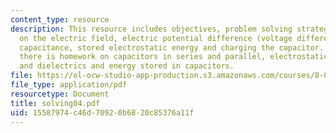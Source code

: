 ```yaml
---
content_type: resource
description: This resource includes objectives, problem solving strategies and problems
  on the electric field, electric potential difference (voltage difference), calculating
  capacitance, stored electrostatic energy and charging the capacitor. In addition,
  there is homework on capacitors in series and parallel, electrostatic energy, capacitors
  and dielectrics and energy stored in capacitors.
file: https://ol-ocw-studio-app-production.s3.amazonaws.com/courses/8-02t-electricity-and-magnetism-spring-2005/15587974c46d70920b6820c85376a11f_solving04.pdf
file_type: application/pdf
resourcetype: Document
title: solving04.pdf
uid: 15587974-c46d-7092-0b68-20c85376a11f
---
```

